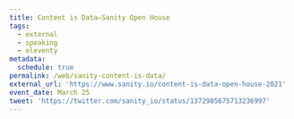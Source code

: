 ```yaml
---
title: Content is Data—Sanity Open House
tags:
  - external
  - speaking
  - eleventy
metadata:
  schedule: true
permalink: /web/sanity-content-is-data/
external_url: 'https://www.sanity.io/content-is-data-open-house-2021'
event_date: March 25
tweet: 'https://twitter.com/sanity_io/status/1372985675713236997'
---
```



